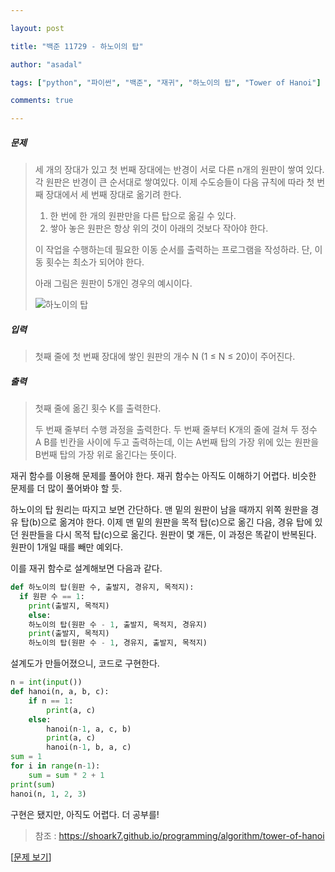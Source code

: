 ```yaml
---

layout: post

title: "백준 11729 - 하노이의 탑"

author: "asadal"

tags: ["python", "파이썬", "백준", "재귀", "하노이의 탑", "Tower of Hanoi"]

comments: true

---
```


##### 문제

>세 개의 장대가 있고 첫 번째 장대에는 반경이 서로 다른 n개의 원판이 쌓여 있다. 각 원판은 반경이 큰 순서대로 쌓여있다. 이제 수도승들이 다음 규칙에 따라 첫 번째 장대에서 세 번째 장대로 옮기려 한다.
>
>1. 한 번에 한 개의 원판만을 다른 탑으로 옮길 수 있다.
>2. 쌓아 놓은 원판은 항상 위의 것이 아래의 것보다 작아야 한다.
>
>이 작업을 수행하는데 필요한 이동 순서를 출력하는 프로그램을 작성하라. 단, 이동 횟수는 최소가 되어야 한다.
>
>아래 그림은 원판이 5개인 경우의 예시이다.
>
>![하노이의 탑](https://onlinejudgeimages.s3-ap-northeast-1.amazonaws.com/problem/11729/hanoi.png)

##### 입력

> 첫째 줄에 첫 번째 장대에 쌓인 원판의 개수 N (1 ≤ N ≤ 20)이 주어진다.

##### 출력

> 첫째 줄에 옮긴 횟수 K를 출력한다.
>
> 두 번째 줄부터 수행 과정을 출력한다. 두 번째 줄부터 K개의 줄에 걸쳐 두 정수 A B를 빈칸을 사이에 두고 출력하는데, 이는 A번째 탑의 가장 위에 있는 원판을 B번째 탑의 가장 위로 옮긴다는 뜻이다.

재귀 함수를 이용해 문제를 풀어야 한다. 재귀 함수는 아직도 이해하기 어렵다. 비슷한 문제를 더 많이 풀어봐야 할 듯.

하노이의 탑 원리는 따지고 보면 간단하다. 맨 밑의 원판이 남을 때까지 위쪽 원판을 경유 탑(b)으로 옮겨야 한다. 이제 맨 밑의 원판을 목적 탑(c)으로 옮긴 다음, 경유 탑에 있던 원판들을 다시 목적 탑(c)으로 옮긴다. 원판이 몇 개든, 이 과정은 똑같이 반복된다. 원판이 1개일 때를 빼만 예외다.

이를 재귀 함수로 설계해보면 다음과 같다.

```python
def 하노이의 탑(원판 수, 출발지, 경유지, 목적지):
  if 원판 수 == 1:
    print(출발지, 목적지)
	else:
    하노이의 탑(원판 수 - 1, 출발지, 목적지, 경유지)
    print(출발지, 목적지)
    하노이의 탑(원판 수 - 1, 경유지, 출발지, 목적지)
```

설계도가 만들어졌으니, 코드로 구현한다.

```python
n = int(input())
def hanoi(n, a, b, c):
    if n == 1:
        print(a, c)
    else:
        hanoi(n-1, a, c, b)
        print(a, c)
        hanoi(n-1, b, a, c)
sum = 1
for i in range(n-1):
    sum = sum * 2 + 1
print(sum)
hanoi(n, 1, 2, 3)
```

구현은 됐지만, 아직도 어렵다. 더 공부를!

>참조 : https://shoark7.github.io/programming/algorithm/tower-of-hanoi

[[문제 보기](https://www.acmicpc.net/problem/11729)]
